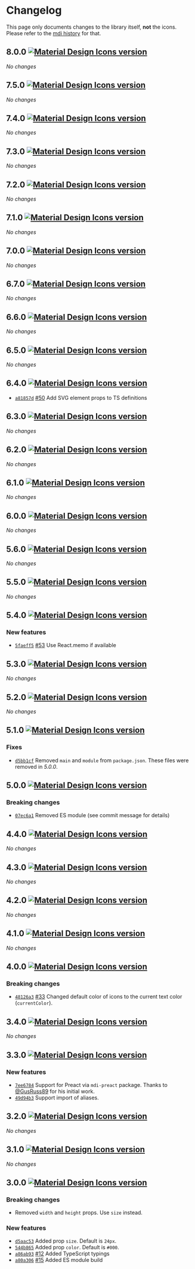 # Changelog

This page only documents changes to the library itself, **not** the icons. Please refer to the [mdi history](https://materialdesignicons.com/history) for that.

<!-- Changelog list -->

## 8.0.0 [![Material Design Icons version](https://img.shields.io/badge/mdi-v6.3.95-blue.svg?style=flat-square)](https://materialdesignicons.com)

_No changes_

## 7.5.0 [![Material Design Icons version](https://img.shields.io/badge/mdi-v5.9.55-blue.svg?style=flat-square)](https://materialdesignicons.com)

_No changes_

## 7.4.0 [![Material Design Icons version](https://img.shields.io/badge/mdi-v5.7.55-blue.svg?style=flat-square)](https://materialdesignicons.com)

_No changes_

## 7.3.0 [![Material Design Icons version](https://img.shields.io/badge/mdi-v5.3.45-blue.svg?style=flat-square)](https://materialdesignicons.com)

_No changes_

## 7.2.0 [![Material Design Icons version](https://img.shields.io/badge/mdi-v5.2.45-blue.svg?style=flat-square)](https://materialdesignicons.com)

_No changes_

## 7.1.0 [![Material Design Icons version](https://img.shields.io/badge/mdi-v5.1.45-blue.svg?style=flat-square)](https://materialdesignicons.com)

_No changes_

## 7.0.0 [![Material Design Icons version](https://img.shields.io/badge/mdi-v5.0.45-blue.svg?style=flat-square)](https://materialdesignicons.com)

_No changes_

## 6.7.0 [![Material Design Icons version](https://img.shields.io/badge/mdi-v4.9.95-blue.svg?style=flat-square)](https://materialdesignicons.com)

_No changes_

## 6.6.0 [![Material Design Icons version](https://img.shields.io/badge/mdi-v4.8.95-blue.svg?style=flat-square)](https://materialdesignicons.com)

_No changes_

## 6.5.0 [![Material Design Icons version](https://img.shields.io/badge/mdi-v4.7.95-blue.svg?style=flat-square)](https://materialdesignicons.com)

_No changes_

## 6.4.0 [![Material Design Icons version](https://img.shields.io/badge/mdi-v4.6.95-blue.svg?style=flat-square)](https://materialdesignicons.com)

- [`a81857d`](https://github.com/levrik/mdi-react/commit/a81857deb8e7291d93b7425d841217ffa669f4a0) [#50](https://github.com/levrik/mdi-react/pull/50) Add SVG element props to TS definitions 

## 6.3.0 [![Material Design Icons version](https://img.shields.io/badge/mdi-v4.6.95-blue.svg?style=flat-square)](https://materialdesignicons.com)

_No changes_

## 6.2.0 [![Material Design Icons version](https://img.shields.io/badge/mdi-v4.5.95-blue.svg?style=flat-square)](https://materialdesignicons.com)

_No changes_

## 6.1.0 [![Material Design Icons version](https://img.shields.io/badge/mdi-v4.4.95-blue.svg?style=flat-square)](https://materialdesignicons.com)

_No changes_

## 6.0.0 [![Material Design Icons version](https://img.shields.io/badge/mdi-v4.3.95-blue.svg?style=flat-square)](https://materialdesignicons.com)

_No changes_

## 5.6.0 [![Material Design Icons version](https://img.shields.io/badge/mdi-v3.9.97-blue.svg?style=flat-square)](https://materialdesignicons.com)

_No changes_

## 5.5.0 [![Material Design Icons version](https://img.shields.io/badge/mdi-v3.7.95-blue.svg?style=flat-square)](https://materialdesignicons.com)

_No changes_

## 5.4.0 [![Material Design Icons version](https://img.shields.io/badge/mdi-v3.6.95-blue.svg?style=flat-square)](https://materialdesignicons.com)

### New features

- [`5faeff5`](https://github.com/levrik/mdi-react/commit/5faeff515a7e74ff3e300c075f455a06162f7b2a) [#53](https://github.com/levrik/mdi-react/pull/53) Use React.memo if available

## 5.3.0 [![Material Design Icons version](https://img.shields.io/badge/mdi-v3.5.95-blue.svg?style=flat-square)](https://materialdesignicons.com)

_No changes_

## 5.2.0 [![Material Design Icons version](https://img.shields.io/badge/mdi-v3.3.92-blue.svg?style=flat-square)](https://materialdesignicons.com)

_No changes_

## 5.1.0 [![Material Design Icons version](https://img.shields.io/badge/mdi-v3.2.89-blue.svg?style=flat-square)](https://materialdesignicons.com)

### Fixes

- [`d5bb1cf`](https://github.com/levrik/mdi-react/commit/d5bb1cfcb7856af6e60828265baed6ec58c527d8) Removed `main` and `module` from `package.json`. These files were removed in _5.0.0_.

## 5.0.0 [![Material Design Icons version](https://img.shields.io/badge/mdi-v3.0.39-blue.svg?style=flat-square)](https://materialdesignicons.com)

### Breaking changes

- [`07ec6a1`](https://github.com/levrik/mdi-react/commit/07ec6a17f10c5ec410736e57e6187287e24a32c1) Removed ES module (see commit message for details)

## 4.4.0 [![Material Design Icons version](https://img.shields.io/badge/mdi-v2.8.94-blue.svg?style=flat-square)](https://materialdesignicons.com)

_No changes_

## 4.3.0 [![Material Design Icons version](https://img.shields.io/badge/mdi-v2.7.94-blue.svg?style=flat-square)](https://materialdesignicons.com)

_No changes_

## 4.2.0 [![Material Design Icons version](https://img.shields.io/badge/mdi-v2.6.95-blue.svg?style=flat-square)](https://materialdesignicons.com)

_No changes_

## 4.1.0 [![Material Design Icons version](https://img.shields.io/badge/mdi-v2.5.94-blue.svg?style=flat-square)](https://materialdesignicons.com)

_No changes_

## 4.0.0 [![Material Design Icons version](https://img.shields.io/badge/mdi-v2.4.85-blue.svg?style=flat-square)](https://materialdesignicons.com)

### Breaking changes

- [`48126a3`](https://github.com/levrik/mdi-react/commit/48126a3c7cef0d22b61c84bbb2f6bd8f2a7f880d) [#33](https://github.com/levrik/mdi-react/pull/33) Changed default color of icons to the current text color (`currentColor`).

## 3.4.0 [![Material Design Icons version](https://img.shields.io/badge/mdi-v2.4.85-blue.svg?style=flat-square)](https://materialdesignicons.com)

_No changes_

## 3.3.0 [![Material Design Icons version](https://img.shields.io/badge/mdi-v2.3.54-blue.svg?style=flat-square)](https://materialdesignicons.com)

### New features

- [`7ee6784`](https://github.com/levrik/mdi-react/commit/7ee678454dedf1dc3f553b023dfebc89211f84bd) Support for Preact via `mdi-preact` package. Thanks to [@GusRuss89](https://github.com/GusRuss89) for his initial work.
- [`49d94b3`](https://github.com/levrik/mdi-react/commit/49d94b3c09ffa42f43554b714a8696d25ebd9fe5) Support import of aliases.

## 3.2.0 [![Material Design Icons version](https://img.shields.io/badge/mdi-v2.3.54-blue.svg?style=flat-square)](https://materialdesignicons.com)

_No changes_

## 3.1.0 [![Material Design Icons version](https://img.shields.io/badge/mdi-v2.2.43-blue.svg?style=flat-square)](https://materialdesignicons.com)

_No changes_

## 3.0.0 [![Material Design Icons version](https://img.shields.io/badge/mdi-v2.1.99-blue.svg?style=flat-square)](https://materialdesignicons.com)

### Breaking changes

- Removed `width` and `height` props. Use `size` instead.

### New features

- [`d5aac53`](https://github.com/levrik/mdi-react/commit/d5aac537dfcf800a1cdbc24975b4efcdb7766981) Added prop `size`. Default is `24px`.
- [`544b865`](https://github.com/levrik/mdi-react/commit/544b865a886fd87233e8fe4e0201832bd39286db) Added prop `color`. Default is `#000`.
- [`a86ab93`](https://github.com/levrik/mdi-react/commit/a86ab93cb18456662b70767828f31730419392ea) [#12](https://github.com/levrik/mdi-react/pull/12) Added TypeScript typings
- [`a80a306`](https://github.com/levrik/mdi-react/commit/a80a306c701d47541b6a8efff3e2dc114204189b) [#15](https://github.com/levrik/mdi-react/pull/15) Added ES module build
